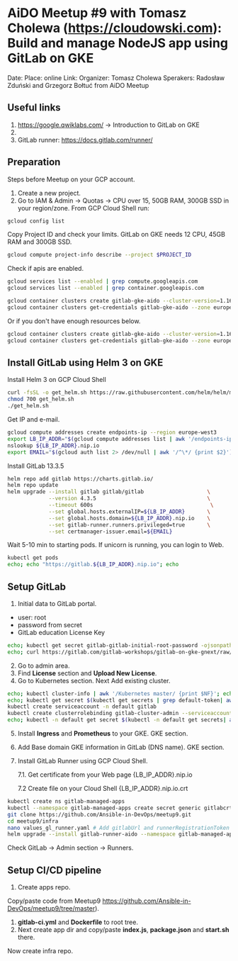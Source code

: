 # AiDO Meetup #9 with Tomasz Cholewa (https://cloudowski.com): Build and manage NodeJS app using GitLab on GKE

Date:
Place: online
Link:
Organizer: Tomasz Cholewa
Sperakers: Radosław Zduński and Grzegorz Bołtuć from AiDO Meetup

## Useful links

1. https://google.qwiklabs.com/ -> Introduction to GitLab on GKE
2. 
3. GitLab runner: https://docs.gitlab.com/runner/


## Preparation

Steps before Meetup on your GCP account.

1. Create a new project.
2. Go to IAM & Admin -> Quotas -> CPU over 15, 50GB RAM, 300GB SSD in your region/zone.
From GCP Cloud Shell run:

```bash
gcloud config list
```

Copy Project ID and check your limits. GitLab on GKE needs 12 CPU, 45GB RAM and 300GB SSD.  

```bash
gcloud compute project-info describe --project $PROJECT_ID
```

Check if apis are enabled.

```bash
gcloud services list --enabled | grep compute.googleapis.com
gcloud services list --enabled | grep container.googleapis.com

```

```bash
gcloud container clusters create gitlab-gke-aido --cluster-version=1.16 --num-nodes=3 --machine-type=n1-standard-4 --disk-type "pd-ssd" --disk-size "100" --zone europe-west3-b
gcloud container clusters get-credentials gitlab-gke-aido --zone europe-west3-b
```

Or if you don't have enough resources below.

```bash
gcloud container clusters create gitlab-gke-aido --cluster-version=1.16 --num-nodes=3 --machine-type=n1-standard-2 --disk-type "pd-ssd" --disk-size "20" --zone europe-west3-b
gcloud container clusters get-credentials gitlab-gke-aido --zone europe-west3-b
```

## Install GitLab using Helm 3 on GKE

Install Helm 3 on GCP Cloud Shell

```bash
curl -fsSL -o get_helm.sh https://raw.githubusercontent.com/helm/helm/master/scripts/get-helm-3
chmod 700 get_helm.sh
./get_helm.sh
```

Get IP and e-mail.

```bash
gcloud compute addresses create endpoints-ip --region europe-west3
export LB_IP_ADDR="$(gcloud compute addresses list | awk '/endpoints-ip/ {print$2}')"; echo "LB_IP_ADDR=${LB_IP_ADDR}"
nslookup ${LB_IP_ADDR}.nip.io
export EMAIL="$(gcloud auth list 2> /dev/null | awk '/^\*/ {print $2}')"; echo $EMAIL
```

Install GitLab 13.3.5

```bash
helm repo add gitlab https://charts.gitlab.io/
helm repo update
helm upgrade --install gitlab gitlab/gitlab                    \
             --version 4.3.5                                   \
             --timeout 600s                                     \
             --set global.hosts.externalIP=${LB_IP_ADDR}       \
             --set global.hosts.domain=${LB_IP_ADDR}.nip.io    \
             --set gitlab-runner.runners.privileged=true       \
             --set certmanager-issuer.email=${EMAIL}
```

Wait 5-10 min to starting pods.
If unicorn is running, you can login to Web.

```bash
kubectl get pods
echo; echo "https://gitlab.${LB_IP_ADDR}.nip.io"; echo
```

## Setup GitLab

1. Initial data to GitLab portal.
- user: root
- password from secret
- GitLab education License Key

```bash
echo; kubectl get secret gitlab-gitlab-initial-root-password -ojsonpath={.data.password} | base64 --decode ; echo; echo
echo; curl https://gitlab.com/gitlab-workshops/gitlab-on-gke-gnext/raw/master/gitlab-on-gke/gitlab.license; echo; echo
```

2. Go to admin area.
3. Find **License** section and **Upload New License**.
4. Go to Kubernetes section. Next Add existing cluster.

```bash
echo; kubectl cluster-info | awk '/Kubernetes master/ {print $NF}'; echo #API URL
echo; kubectl get secret $(kubectl get secrets | grep default-token| awk '{print $1}') -o jsonpath="{['data']['ca\.crt']}" | base64 --decode; echo; echo
kubectl create serviceaccount -n default gitlab
kubectl create clusterrolebinding gitlab-cluster-admin --serviceaccount default:gitlab --clusterrole=cluster-admin
echo; kubectl -n default get secret $(kubectl -n default get secrets| awk '/^gitlab-token/ {print $1}') -o jsonpath="{['data']['token']}" | base64 --decode; echo; echo
```

5. Install **Ingress** and **Prometheus** to your GKE. GKE section.
6. Add Base domain GKE information in GitLab (DNS name). GKE section.
7. Install GitLab Runner using GCP Cloud Shell.

   7.1. Get certificate from your Web page {LB_IP_ADDR}.nip.io

   7.2 Create file on your Cloud Shell {LB_IP_ADDR}.nip.io.crt

```bash
kubectl create ns gitlab-managed-apps
kubectl --namespace gitlab-managed-apps create secret generic gitlabcrt --from-file=gitlab.${LB_IP_ADDR}.nip.io.crt
git clone https://github.com/Ansible-in-DevOps/meetup9.git
cd meetup9/infra
nano values_gl_runner.yaml # Add gitlabUrl and runnerRegistrationToken -> GitLab -> Admin section -> Runners
helm upgrade --install gitlab-runner-aido --namespace gitlab-managed-apps -f ./values_gl_runner.yaml gitlab/gitlab-runner --version 0.20.1
```

Check GitLab -> Admin section -> Runners.


## Setup CI/CD pipeline 

1. Create apps repo.
   
Copy/paste code from Meetup9 https://github.com/Ansible-in-DevOps/meetup9/tree/master). 

1. **gitlab-ci.yml** and **Dockerfile** to root tree. 
2. Next create app dir and copy/paste **index.js**, **package.json** and **start.sh** there.

Now create infra repo.